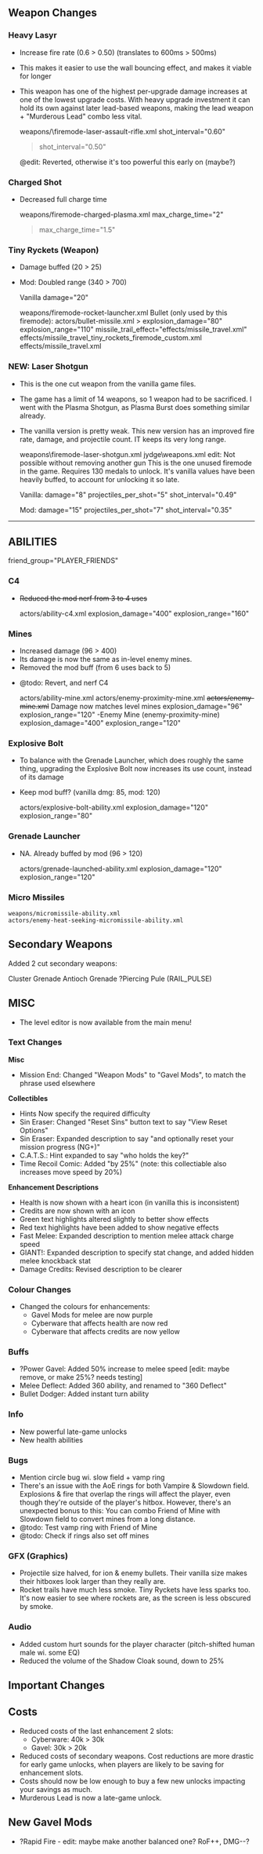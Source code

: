 

## Weapon Changes

### Heavy Lasyr

+ Increase fire rate (0.6 > 0.50) (translates to 600ms > 500ms)
- This makes it easier to use the wall bouncing effect, and makes it viable for longer
- This weapon has one of the highest per-upgrade damage increases at one of the lowest upgrade costs. With heavy upgrade investment it can hold its own against later lead-based weapons, making the lead weapon + "Murderous Lead" combo less vital.

	weapons/\firemode-laser-assault-rifle.xml
	 shot_interval="0.60"
	>shot_interval="0.50"

	@edit: Reverted, otherwise it's too powerful this early on (maybe?)

### Charged Shot

+ Decreased full charge time

	weapons/firemode-charged-plasma.xml
	 max_charge_time="2"
	>max_charge_time="1.5"

### Tiny Ryckets (Weapon)

- Damage buffed (20 > 25)
- Mod: Doubled range (340 > 700)

	Vanilla damage="20"

	weapons/firemode-rocket-launcher.xml
	Bullet (only used by this firemode):
	actors/bullet-missile.xml >
		explosion_damage="80"
		explosion_range="110"
		missile_trail_effect="effects/missile_travel.xml"
	effects/missile_travel_tiny_rockets_firemode_custom.xml
	effects/missile_travel.xml

### NEW: Laser Shotgun

+ This is the one cut weapon from the vanilla game files.
+ The game has a limit of 14 weapons, so 1 weapon had to be sacrificed. I went with the Plasma Shotgun, as Plasma Burst does something similar already.
+ The vanilla version is pretty weak. This new version has an improved fire rate, damage, and projectile count. IT keeps its very long range.

	weapons\firemode-laser-shotgun.xml
	jydge\weapons.xml
	edit: Not possible without removing another gun
	This is the one unused firemode in the game.
	Requires 130 medals to unlock.
	It's vanilla values have been heavily buffed, to account for unlocking it so late.

	Vanilla:
	damage="8"
	projectiles_per_shot="5"
	shot_interval="0.49"

	Mod:
	damage="15"
	projectiles_per_shot="7"
	shot_interval="0.35"

---



## ABILITIES

friend_group="PLAYER_FRIENDS"

### C4

+ ~~Reduced the mod nerf from 3 to 4 uses~~

	actors/ability-c4.xml
		explosion_damage="400"
		explosion_range="160"

### Mines

+ Increased damage (96 > 400)
+ Its damage is now the same as in-level enemy mines.
+ Removed the mod buff (from 6 uses back to 5)
- @todo: Revert, and nerf C4

	actors/ability-mine.xml
	actors/enemy-proximity-mine.xml
	~~actors/enemy-mine.xml~~
	Damage now matches level mines
		explosion_damage="96"
		explosion_range="120"
	-Enemy Mine (enemy-proximity-mine)
		explosion_damage="400"
		explosion_range="120"

### Explosive Bolt

- To balance with the Grenade Launcher, which does roughly the same thing, upgrading the Explosive Bolt now increases its use count, instead of its damage
- Keep mod buff? (vanilla dmg: 85, mod: 120)

	actors/explosive-bolt-ability.xml
		 explosion_damage="120"
		 explosion_range="80"

### Grenade Launcher

- NA. Already buffed by mod (96 > 120)

	actors/grenade-launched-ability.xml
		explosion_damage="120"
		explosion_range="120"

### Micro Missiles

	weapons/micromissile-ability.xml
	actors/enemy-heat-seeking-micromissile-ability.xml


## Secondary Weapons

Added 2 cut secondary weapons:

Cluster Grenade
Antioch Grenade
?Piercing Pule (RAIL_PULSE)


## MISC

- The level editor is now available from the main menu!

### Text Changes

**Misc**

- Mission End: Changed "Weapon Mods" to "Gavel Mods", to match the phrase used elsewhere

**Collectibles**

- Hints Now specify the required difficulty
- Sin Eraser: Changed "Reset Sins" button text to say "View Reset Options"
- Sin Eraser: Expanded description to say "and optionally reset your mission progress (NG+)"
- C.A.T.S.: Hint expanded to say "who holds the key?"
- Time Recoil Comic: Added "by 25%" (note: this collectiable also increases move speed by 20%)

**Enhancement Descriptions**

- Health is now shown with a heart icon (in vanilla this is inconsistent)
- Credits are now shown with an icon
- Green text highlights altered slightly to better show effects
- Red text highlights have been added to show negative effects
- Fast Melee: Expanded description to mention melee attack charge speed
- GIANT!: Expanded description to specify stat change, and added hidden melee knockback stat
- Damage Credits: Revised description to be clearer

### Colour Changes

- Changed the colours for enhancements:
  - Gavel Mods for melee are now purple
  - Cyberware that affects health are now red
  - Cyberware that affects credits are now yellow

### Buffs

- ?Power Gavel: Added 50% increase to melee speed [edit: maybe remove, or make 25%? needs testing]
- Melee Deflect: Added 360 ability, and renamed to "360 Deflect"
- Bullet Dodger: Added instant turn ability

### Info

- New powerful late-game unlocks
- New health abilities

### Bugs

- Mention circle bug wi. slow field + vamp ring
- There's an issue with the AoE rings for both Vampire & Slowdown field. Explosions & fire that overlap the rings will affect the player, even though they're outside of the player's hitbox. However, there's an unexpected bonus to this: You can combo Friend of Mine with Slowdown field to convert mines from a long distance.
- @todo: Test vamp ring with Friend of Mine
- @todo: Check if rings also set off mines

### GFX (Graphics)

- Projectile size halved, for ion & enemy bullets. Their vanilla size makes their hitboxes look larger than they really are.
- Rocket trails have much less smoke. Tiny Ryckets have less sparks too. It's now easier to see where rockets are, as the screen is less obscured by smoke.

### Audio

- Added custom hurt sounds for the player character (pitch-shifted human male wi. some EQ)
- Reduced the volume of the Shadow Cloak sound, down to 25%



## Important Changes

## Costs

- Reduced costs of the last enhancement 2 slots:
  - Cyberware: 40k > 30k
  - Gavel: 30k > 20k
- Reduced costs of secondary weapons. Cost reductions are more drastic for early game unlocks, when players are likely to be saving for enhancement slots.
- Costs should now be low enough to buy a few new unlocks impacting your savings as much.
- Murderous Lead is now a late-game unlock.

## New Gavel Mods

- ?Rapid Fire - edit: maybe make another balanced one? RoF++, DMG--?

